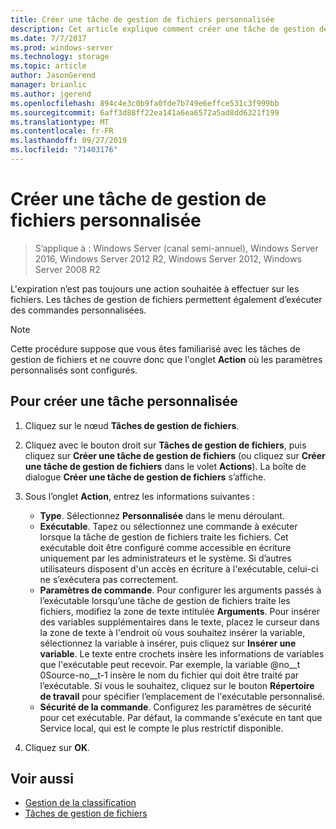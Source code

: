 ```yaml
---
title: Créer une tâche de gestion de fichiers personnalisée
description: Cet article explique comment créer une tâche de gestion de fichiers personnalisée, ainsi que des tâches personnalisées.
ms.date: 7/7/2017
ms.prod: windows-server
ms.technology: storage
ms.topic: article
author: JasonGerend
manager: brianlic
ms.author: jgerend
ms.openlocfilehash: 894c4e3c0b9fa0fde7b749e6effce531c3f999bb
ms.sourcegitcommit: 6aff3d88ff22ea141a6ea6572a5ad8dd6321f199
ms.translationtype: MT
ms.contentlocale: fr-FR
ms.lasthandoff: 09/27/2019
ms.locfileid: "71403176"
---
```

# <a name="create-a-custom-file-management-task"></a>Créer une tâche de gestion de fichiers personnalisée

> S’applique à : Windows Server (canal semi-annuel), Windows Server 2016, Windows Server 2012 R2, Windows Server 2012, Windows Server 2008 R2

L'expiration n’est pas toujours une action souhaitée à effectuer sur les fichiers. Les tâches de gestion de fichiers permettent également d’exécuter des commandes personnalisées.

> [!Note]
> Cette procédure suppose que vous êtes familiarisé avec les tâches de gestion de fichiers et ne couvre donc que l'onglet **Action** où les paramètres personnalisés sont configurés.

## <a name="to-create-a-custom-task"></a>Pour créer une tâche personnalisée

1.  Cliquez sur le nœud **Tâches de gestion de fichiers**.

2.  Cliquez avec le bouton droit sur **Tâches de gestion de fichiers**, puis cliquez sur **Créer une tâche de gestion de fichiers** (ou cliquez sur **Créer une tâche de gestion de fichiers** dans le volet **Actions**). La boîte de dialogue **Créer une tâche de gestion de fichiers** s’affiche.

3.  Sous l’onglet **Action**, entrez les informations suivantes :

    -   **Type**. Sélectionnez **Personnalisée** dans le menu déroulant.
    -   **Exécutable**. Tapez ou sélectionnez une commande à exécuter lorsque la tâche de gestion de fichiers traite les fichiers. Cet exécutable doit être configuré comme accessible en écriture uniquement par les administrateurs et le système. Si d’autres utilisateurs disposent d'un accès en écriture à l'exécutable, celui-ci ne s’exécutera pas correctement.
    -   **Paramètres de commande**. Pour configurer les arguments passés à l’exécutable lorsqu’une tâche de gestion de fichiers traite les fichiers, modifiez la zone de texte intitulée **Arguments**. Pour insérer des variables supplémentaires dans le texte, placez le curseur dans la zone de texte à l'endroit où vous souhaitez insérer la variable, sélectionnez la variable à insérer, puis cliquez sur **Insérer une variable**. Le texte entre crochets insère les informations de variables que l'exécutable peut recevoir. Par exemple, la variable @no__t 0Source-no__t-1 insère le nom du fichier qui doit être traité par l’exécutable. Si vous le souhaitez, cliquez sur le bouton **Répertoire de travail** pour spécifier l’emplacement de l'exécutable personnalisé.
    -   **Sécurité de la commande**. Configurez les paramètres de sécurité pour cet exécutable. Par défaut, la commande s'exécute en tant que Service local, qui est le compte le plus restrictif disponible.

4.  Cliquez sur **OK**.

## <a name="see-also"></a>Voir aussi

-   [Gestion de la classification](classification-management.md)
-   [Tâches de gestion de fichiers](file-management-tasks.md)